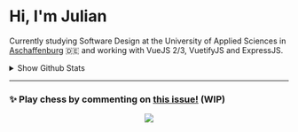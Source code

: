 # **Hi, I'm Julian**

Currently studying Software Design at the University of Applied Sciences in <a href="https://www.th-ab.de/en/" >Aschaffenburg</a> :de: and working with VueJS 2/3, VuetifyJS and ExpressJS.

<details>
 <summary>Show Github Stats</summary>
 <p align="center">
    <img src="https://github-readme-stats.vercel.app/api/top-langs/?username=thieleju&theme=blue-green&hide=jupyter%20notebook&layout=compact"  />
    <img width="420" src="https://github-readme-stats.vercel.app/api?username=thieleju&theme=blue-green&show_icons=true"/>
  </p>
</details>

---

### ✨ Play chess by commenting on [this issue!](https://github.com/thieleju/thieleju/issues/1) (WIP)

<p align="center">
  <img src="https://raw.githubusercontent.com/thieleju/thieleju/main/images/games/game1/chessboard-1701130060.png" \>
</p>
